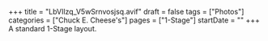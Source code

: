 +++
title = "LbVIlzq_V5wSrnvosjsq.avif"
draft = false
tags = ["Photos"]
categories = ["Chuck E. Cheese's"]
pages = ["1-Stage"]
startDate = ""
+++
A standard 1-Stage layout.
